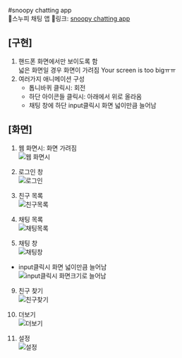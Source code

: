 #snoopy chatting app  
📱스누피 채팅 앱
🔗링크: [snoopy chatting app](https://grapefruit12.github.io/html-css_portfolio_cloneApp/)


## [구현]
1. 핸드폰 화면에서만 보이도록 함
<br>넓은 화면일 경우 화면이 가려짐 Your screen is too bigㅠㅠ
2. 여러가지 애니메이션 구성
    - 톱니바퀴 클릭시: 회전
    - 하단 아이콘들 클릭시: 아래에서 위로 올라옴
    - 채팅 창에 하단 input클릭시 화면 넓이만큼 늘어남


## [화면]
1. 웹 화면시: 화면 가려짐  
![웹 화면시](https://user-images.githubusercontent.com/89383812/168473465-a4539abd-2c84-4556-aab3-4eb31b910ea2.PNG)

2. 로그인 창  
![로그인](https://user-images.githubusercontent.com/89383812/168473554-32a86f89-35c9-453b-b10c-ed914146b801.PNG)

4. 친구 목록  
![친구목록](https://user-images.githubusercontent.com/89383812/168473558-b0da97e6-c27d-4da4-8074-b9e8a5dbb13e.PNG)

6. 채팅 목록  
![채팅목록](https://user-images.githubusercontent.com/89383812/168473561-99d26274-c37a-4eb2-84e4-befbb752bba5.PNG)

8. 채팅 창  
![채팅창](https://user-images.githubusercontent.com/89383812/168473570-76f45271-6ffd-43e5-9fe5-d828914a3ebf.PNG)

  - input클릭시 화면 넓이만큼 늘어남  
  ![input클릭시 화면크기로 늘어남](https://user-images.githubusercontent.com/89383812/168473592-499c61ab-7b15-4ada-abcf-7ac460770553.PNG)


9. 친구 찾기  
![친구찾기](https://user-images.githubusercontent.com/89383812/168473607-5aa1d425-b46c-4176-b098-159f2ed7b7c5.PNG)

11. 더보기  
![더보기](https://user-images.githubusercontent.com/89383812/168473611-7d2425f7-dc35-4acf-b8d4-a740e29ef454.PNG)

13. 설정  
![설정](https://user-images.githubusercontent.com/89383812/168473615-b461dd77-925b-425d-ae37-0d0065ac770d.PNG)



